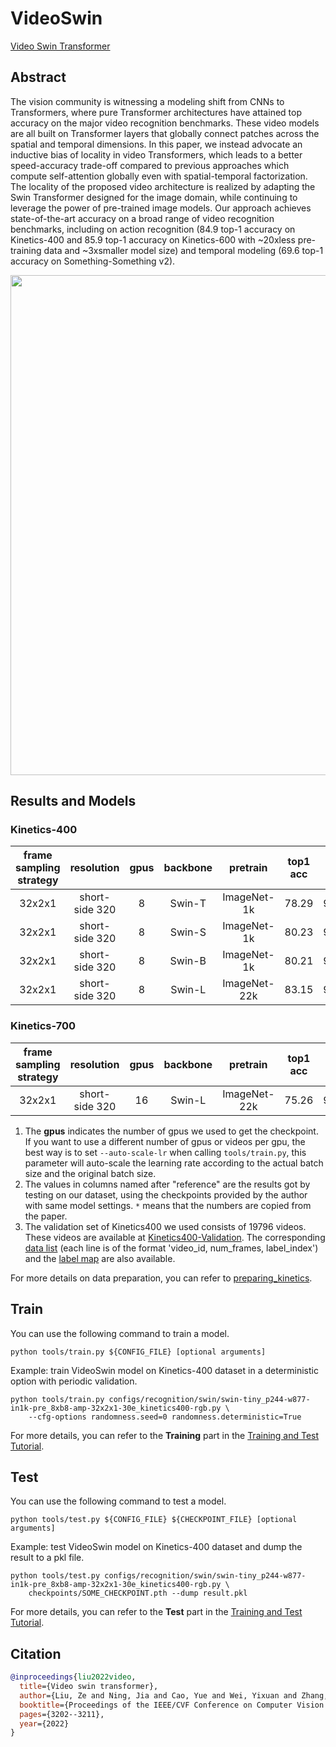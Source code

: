 # VideoSwin

[Video Swin Transformer](https://openaccess.thecvf.com/content/CVPR2022/html/Liu_Video_Swin_Transformer_CVPR_2022_paper.html)

<!-- [ALGORITHM] -->

## Abstract

<!-- [ABSTRACT] -->

The vision community is witnessing a modeling shift from CNNs to Transformers, where pure Transformer architectures have attained top accuracy on the major video recognition benchmarks. These video models are all built on Transformer layers that globally connect patches across the spatial and temporal dimensions. In this paper, we instead advocate an inductive bias of locality in video Transformers, which leads to a better speed-accuracy trade-off compared to previous approaches which compute self-attention globally even with spatial-temporal factorization. The locality of the proposed video architecture is realized by adapting the Swin Transformer designed for the image domain, while continuing to leverage the power of pre-trained image models. Our approach achieves state-of-the-art accuracy on a broad range of video recognition benchmarks, including on action recognition (84.9 top-1 accuracy on Kinetics-400 and 85.9 top-1 accuracy on Kinetics-600 with ~20xless pre-training data and ~3xsmaller model size) and temporal modeling (69.6 top-1 accuracy on Something-Something v2).

<!-- [IMAGE] -->

<div align=center>
<img src="https://user-images.githubusercontent.com/58767402/191190475-3aecf940-c254-47fa-96a7-df2d2b3bae68.png" width="800"/>
</div>

## Results and Models

### Kinetics-400

| frame sampling strategy |   resolution   | gpus | backbone |   pretrain   | top1 acc | top5 acc |   reference top1 acc    |   reference top1 acc    | testing protocol | inference time(video/s) | gpu_mem(M) |   config    |   ckpt    |   log    |
| :---------------------: | :------------: | :--: | :------: | :----------: | :------: | :------: | :---------------------: | :---------------------: | :--------------: | :---------------------: | :--------: | :---------: | :-------: | :------: |
|         32x2x1          | short-side 320 |  8   |  Swin-T  | ImageNet-1k  |  78.29   |  93.58   | [78.46](https://github.com/SwinTransformer/Video-Swin-Transformer/blob/master/configs/recognition/swin/swin_tiny_patch244_window877_kinetics400_1k.py) | [93.46](https://github.com/SwinTransformer/Video-Swin-Transformer/blob/master/configs/recognition/swin/swin_tiny_patch244_window877_kinetics400_1k.py) | 4 clips x 3 crop |            x            |   21072    | [config](/configs/recognition/swin/swin-tiny_p244-w877-in1k-pre_8xb8-amp-32x2x1-30e_kinetics400-rgb.py) | [ckpt](https://download.openmmlab.com/mmaction/v1.0/recognition/swin/swin-tiny_p244-w877-in1k-pre_8xb8-amp-32x2x1-30e_kinetics400-rgb/swin-tiny_p244-w877-in1k-pre_8xb8-amp-32x2x1-30e_kinetics400-rgb_20220930-241016b2.pth) | [log](https://download.openmmlab.com/mmaction/v1.0/recognition/swin/swin-tiny_p244-w877-in1k-pre_8xb8-amp-32x2x1-30e_kinetics400-rgb/swin-tiny_p244-w877-in1k-pre_8xb8-amp-32x2x1-30e_kinetics400-rgb.log) |
|         32x2x1          | short-side 320 |  8   |  Swin-S  | ImageNet-1k  |  80.23   |  94.32   | [80.23](https://github.com/SwinTransformer/Video-Swin-Transformer/blob/master/configs/recognition/swin/swin_small_patch244_window877_kinetics400_1k.py) | [94.16](https://github.com/SwinTransformer/Video-Swin-Transformer/blob/master/configs/recognition/swin/swin_small_patch244_window877_kinetics400_1k.py) | 4 clips x 3 crop |            x            |   33632    | [config](/configs/recognition/swin/swin-small_p244-w877-in1k-pre_8xb8-amp-32x2x1-30e_kinetics400-rgb.py) | [ckpt](https://download.openmmlab.com/mmaction/v1.0/recognition/swin/swin-small_p244-w877-in1k-pre_8xb8-amp-32x2x1-30e_kinetics400-rgb/swin-small_p244-w877-in1k-pre_8xb8-amp-32x2x1-30e_kinetics400-rgb_20220930-e91ab986.pth) | [log](https://download.openmmlab.com/mmaction/v1.0/recognition/swin/swin-small_p244-w877-in1k-pre_8xb8-amp-32x2x1-30e_kinetics400-rgb/swin-small_p244-w877-in1k-pre_8xb8-amp-32x2x1-30e_kinetics400-rgb.log) |
|         32x2x1          | short-side 320 |  8   |  Swin-B  | ImageNet-1k  |  80.21   |  94.32   | [80.27](https://github.com/SwinTransformer/Video-Swin-Transformer/blob/master/configs/recognition/swin/swin_base_patch244_window877_kinetics400_1k.py) | [94.42](https://github.com/SwinTransformer/Video-Swin-Transformer/blob/master/configs/recognition/swin/swin_base_patch244_window877_kinetics400_1k.py) | 4 clips x 3 crop |            x            |   45143    | [config](/configs/recognition/swin/swin-base_p244-w877-in1k-pre_8xb8-amp-32x2x1-30e_kinetics400-rgb.py) | [ckpt](https://download.openmmlab.com/mmaction/v1.0/recognition/swin/swin-base_p244-w877-in1k-pre_8xb8-amp-32x2x1-30e_kinetics400-rgb/swin-base_p244-w877-in1k-pre_8xb8-amp-32x2x1-30e_kinetics400-rgb_20220930-182ec6cc.pth) | [log](https://download.openmmlab.com/mmaction/v1.0/recognition/swin/swin-base_p244-w877-in1k-pre_8xb8-amp-32x2x1-30e_kinetics400-rgb/swin-base_p244-w877-in1k-pre_8xb8-amp-32x2x1-30e_kinetics400-rgb.log) |
|         32x2x1          | short-side 320 |  8   |  Swin-L  | ImageNet-22k |  83.15   |  95.76   |         83.1\*          |         95.9\*          | 4 clips x 3 crop |            x            |   68881    | [config](/configs/recognition/swin/swin-large_p244-w877-in22k-pre_8xb8-amp-32x2x1-30e_kinetics400-rgb.py) | [ckpt](https://download.openmmlab.com/mmaction/v1.0/recognition/swin/swin-large_p244-w877-in22k-pre_8xb8-amp-32x2x1-30e_kinetics400-rgb/swin-large_p244-w877-in22k-pre_8xb8-amp-32x2x1-30e_kinetics400-rgb_20220930-78ad8b11.pth) | [log](https://download.openmmlab.com/mmaction/v1.0/recognition/swin/swin-large_p244-w877-in22k-pre_8xb8-amp-32x2x1-30e_kinetics400-rgb/swin-large_p244-w877-in22k-pre_8xb8-amp-32x2x1-30e_kinetics400-rgb.log) |

### Kinetics-700

| frame sampling strategy |   resolution   | gpus | backbone |   pretrain   | top1 acc | top5 acc | testing protocol | inference time(video/s) | gpu_mem(M) |           config           |           ckpt           |           log            |
| :---------------------: | :------------: | :--: | :------: | :----------: | :------: | :------: | :--------------: | :---------------------: | :--------: | :------------------------: | :----------------------: | :----------------------: |
|         32x2x1          | short-side 320 |  16  |  Swin-L  | ImageNet-22k |  75.26   |  92.44   | 4 clips x 3 crop |            x            |   68898    | [config](/configs/recognition/swin/swin-large_p244-w877-in22k-pre_16xb8-amp-32x2x1-30e_kinetics700-rgb.py) | [ckpt](https://download.openmmlab.com/mmaction/v1.0/recognition/swin/swin-large_p244-w877-in22k-pre_16xb8-amp-32x2x1-30e_kinetics700-rgb/swin-large_p244-w877-in22k-pre_16xb8-amp-32x2x1-30e_kinetics700-rgb_20220930-f8d74db7.pth) | [log](https://download.openmmlab.com/mmaction/v1.0/recognition/swin/swin-large_p244-w877-in22k-pre_16xb8-amp-32x2x1-30e_kinetics700-rgb/swin-large_p244-w877-in22k-pre_16xb8-amp-32x2x1-30e_kinetics700-rgb.py.log) |

1. The **gpus** indicates the number of gpus we used to get the checkpoint. If you want to use a different number of gpus or videos per gpu, the best way is to set `--auto-scale-lr` when calling `tools/train.py`, this parameter will auto-scale the learning rate according to the actual batch size and the original batch size.
2. The values in columns named after "reference" are the results got by testing on our dataset, using the checkpoints provided by the author with same model settings. `*` means that the numbers are copied from the paper.
3. The validation set of Kinetics400 we used consists of 19796 videos. These videos are available at [Kinetics400-Validation](https://mycuhk-my.sharepoint.com/:u:/g/personal/1155136485_link_cuhk_edu_hk/EbXw2WX94J1Hunyt3MWNDJUBz-nHvQYhO9pvKqm6g39PMA?e=a9QldB). The corresponding [data list](https://download.openmmlab.com/mmaction/dataset/k400_val/kinetics_val_list.txt) (each line is of the format 'video_id, num_frames, label_index') and the [label map](https://download.openmmlab.com/mmaction/dataset/k400_val/kinetics_class2ind.txt) are also available.

For more details on data preparation, you can refer to [preparing_kinetics](/tools/data/kinetics/README.md).

## Train

You can use the following command to train a model.

```shell
python tools/train.py ${CONFIG_FILE} [optional arguments]
```

Example: train VideoSwin model on Kinetics-400 dataset in a deterministic option with periodic validation.

```shell
python tools/train.py configs/recognition/swin/swin-tiny_p244-w877-in1k-pre_8xb8-amp-32x2x1-30e_kinetics400-rgb.py \
    --cfg-options randomness.seed=0 randomness.deterministic=True
```

For more details, you can refer to the **Training** part in the [Training and Test Tutorial](/docs/en/user_guides/4_train_test.md).

## Test

You can use the following command to test a model.

```shell
python tools/test.py ${CONFIG_FILE} ${CHECKPOINT_FILE} [optional arguments]
```

Example: test VideoSwin model on Kinetics-400 dataset and dump the result to a pkl file.

```shell
python tools/test.py configs/recognition/swin/swin-tiny_p244-w877-in1k-pre_8xb8-amp-32x2x1-30e_kinetics400-rgb.py \
    checkpoints/SOME_CHECKPOINT.pth --dump result.pkl
```

For more details, you can refer to the **Test** part in the [Training and Test Tutorial](/docs/en/user_guides/4_train_test.md).

## Citation

```BibTeX
@inproceedings{liu2022video,
  title={Video swin transformer},
  author={Liu, Ze and Ning, Jia and Cao, Yue and Wei, Yixuan and Zhang, Zheng and Lin, Stephen and Hu, Han},
  booktitle={Proceedings of the IEEE/CVF Conference on Computer Vision and Pattern Recognition},
  pages={3202--3211},
  year={2022}
}
```
